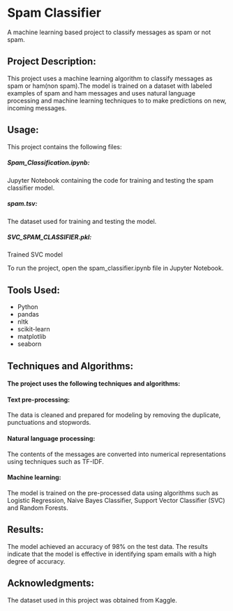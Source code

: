 # Spam Classifier
A machine learning based project to classify messages as spam or not spam.

## Project Description:
This project uses a machine learning algorithm to classify messages as spam or ham(non spam).The model is trained on a dataset with labeled examples of spam and ham messages and uses natural language processing and machine learning techniques to to make predictions on new, incoming messages.

## Usage:

This project contains the following files:

##### Spam_Classification.ipynb: 
Jupyter Notebook containing the code for training and testing the spam classifier model.
##### spam.tsv: 
The dataset used for training and testing the model.
##### SVC_SPAM_CLASSIFIER.pkl: 
Trained SVC model 

To run the project, open the spam_classifier.ipynb file in Jupyter Notebook.

## Tools Used:
* Python
* pandas 
* nltk 
* scikit-learn 
* matplotlib
* seaborn

## Techniques and Algorithms:

#### The project uses the following techniques and algorithms:

#### Text pre-processing: 
The data is cleaned and prepared for modeling by removing the duplicate, punctuations and stopwords.

#### Natural language processing: 
The contents of the messages are converted into numerical representations using techniques such as TF-IDF.

#### Machine learning: 
The model is trained on the pre-processed data using algorithms such as Logistic Regression, Naive Bayes Classifier, Support Vector Classifier (SVC) and Random  Forests.

## Results:
The model achieved an accuracy of 98% on the test data. The results indicate that the model is effective in identifying spam emails with a high degree of accuracy.

## Acknowledgments:
The dataset used in this project was obtained from Kaggle.
